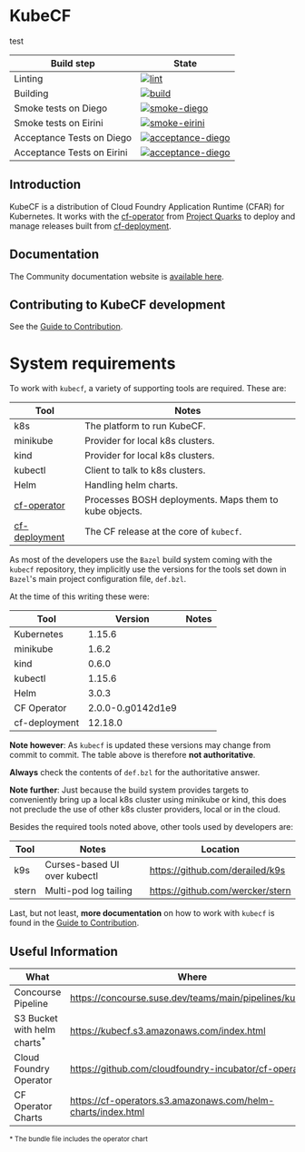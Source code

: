 # KubeCF

test

| Build step | State |
| ---     | ---   |
| Linting | [![lint](https://concourse.suse.dev/api/v1/teams/main/pipelines/kubecf/jobs/lint-master/badge)](https://concourse.suse.dev/teams/main/pipelines/kubecf/jobs/lint-master/) |
| Building | [![build](https://concourse.suse.dev/api/v1/teams/main/pipelines/kubecf/jobs/build-master/badge)](https://concourse.suse.dev/teams/main/pipelines/kubecf/jobs/build-master/) |
| Smoke tests on Diego | [![smoke-diego](https://concourse.suse.dev/api/v1/teams/main/pipelines/kubecf/jobs/smoke-tests-diego-master/badge)](https://concourse.suse.dev/teams/main/pipelines/kubecf/jobs/smoke-tests-diego-master/) |
| Smoke tests on Eirini | [![smoke-eirini](https://concourse.suse.dev/api/v1/teams/main/pipelines/kubecf/jobs/smoke-tests-eirini-master/badge)](https://concourse.suse.dev/teams/main/pipelines/kubecf/jobs/smoke-tests-eirini-master/) |
| Acceptance Tests on Diego | [![acceptance-diego](https://concourse.suse.dev/api/v1/teams/main/pipelines/kubecf/jobs/cf-acceptance-tests-diego-master/badge)](https://concourse.suse.dev/teams/main/pipelines/kubecf/jobs/cf-acceptance-tests-diego-master/) |
| Acceptance Tests on Eirini | [![acceptance-diego](https://concourse.suse.dev/api/v1/teams/main/pipelines/kubecf/jobs/cf-acceptance-tests-eirini-master/badge)](https://concourse.suse.dev/teams/main/pipelines/kubecf/jobs/cf-acceptance-tests-eirini-master/) |

## Introduction

KubeCF is a distribution of Cloud Foundry Application Runtime (CFAR) for Kubernetes. 
It works with the [cf-operator] from [Project Quarks] to deploy and manage releases built from [cf-deployment].

[cf-operator]:   https://github.com/cloudfoundry-incubator/cf-operator/
[Project Quarks]:           https://www.cloudfoundry.org/project-quarks/
[cf-deployment]: https://github.com/cloudfoundry/cf-deployment/
[Docs]:                     https://kubecf.suse.dev/

## Documentation

The Community documentation website is [available here](https://kubecf.suse.dev/).

## Contributing to KubeCF development

See the [Guide to Contribution](doc/Contribute.md).

# System requirements

To work with `kubecf`, a variety of supporting tools are required.
These are:

| Tool          | Notes                                                  |
|---            |---                                                     |
|k8s            | The platform to run KubeCF.                            |
|minikube       | Provider for local k8s clusters.                       |
|kind           | Provider for local k8s clusters.                       |
|kubectl        | Client to talk to k8s clusters.                        |
|Helm           | Handling helm charts.                                  |
|[cf-operator]  | Processes BOSH deployments. Maps them to kube objects. |
|[cf-deployment]| The CF release at the core of `kubecf`.                |

As most of the developers use the `Bazel` build system coming with the
`kubecf` repository, they implicitly use the versions for the tools
set down in `Bazel`'s main project configuration file, `def.bzl`.

At the time of this writing these were:

| Tool         | Version           | Notes                              |
|---           |---                |---                                 |
|Kubernetes    | 1.15.6            |                                    |
|minikube      | 1.6.2             |                                    |
|kind          | 0.6.0             |                                    |
|kubectl       | 1.15.6            |                                    |
|Helm          | 3.0.3             |                                    |
|CF Operator   | 2.0.0-0.g0142d1e9 |                                    |
|cf-deployment | 12.18.0           |                                    |

__Note however__: As `kubecf` is updated these versions may change
from commit to commit.  The table above is therefore
__not authoritative__.

__Always__ check the contents of `def.bzl` for the authoritative
answer.

__Note further__: Just because the build system provides targets to
conveniently bring up a local k8s cluster using minikube or kind, this
does not preclude the use of other k8s cluster providers, local or in
the cloud.

Besides the required tools noted above, other tools used by developers
are:

| Tool  | Notes                         | Location                         |
|---    |---                            |---                               |
|k9s    | Curses-based UI over kubectl  | https://github.com/derailed/k9s  |
|stern  | Multi-pod log tailing         | https://github.com/wercker/stern |

Last, but not least, __more documentation__ on how to work with
`kubecf` is found in the [Guide to Contribution](doc/Contribute.md).

## Useful Information

| What                                   | Where                                                        |
| -------------------------------------- | ------------------------------------------------------------ |
| Concourse Pipeline                     | https://concourse.suse.dev/teams/main/pipelines/kubecf       |
| S3 Bucket with helm charts<sup>*</sup> | https://kubecf.s3.amazonaws.com/index.html                   |
| Cloud Foundry Operator                 | https://github.com/cloudfoundry-incubator/cf-operator/       |
| CF Operator Charts                     | https://cf-operators.s3.amazonaws.com/helm-charts/index.html |

<sub>* The bundle file includes the operator chart</sub>
